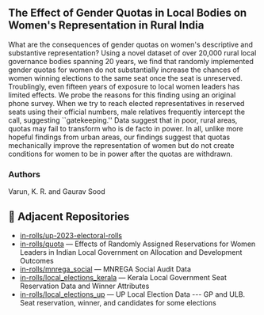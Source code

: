## The Effect of Gender Quotas in Local Bodies on Women's Representation in Rural India

What are the consequences of gender quotas on women's descriptive and substantive representation? Using a novel dataset of over 20,000 rural local governance bodies spanning 20 years, we find that randomly implemented gender quotas for women do not substantially increase the chances of women winning elections to the same seat once the seat is unreserved. Troublingly, even fifteen years of exposure to local women leaders has limited effects. We probe the reasons for this finding using an original phone survey. When we try to reach elected representatives in reserved seats using their official numbers, male relatives frequently intercept the call, suggesting ``gatekeeping.'' Data suggest that in poor, rural areas, quotas may fail to transform who is de facto in power. In all, unlike more hopeful findings from urban areas, our findings suggest that quotas mechanically improve the representation of women but do not create conditions for women to be in power after the quotas are withdrawn.

### Authors

Varun, K. R. and Gaurav Sood

## 🔗 Adjacent Repositories

- [in-rolls/up-2023-electoral-rolls](https://github.com/in-rolls/up-2023-electoral-rolls)
- [in-rolls/quota](https://github.com/in-rolls/quota) — Effects of Randomly Assigned Reservations for Women Leaders in Indian Local Government on Allocation and Development Outcomes
- [in-rolls/mnrega_social](https://github.com/in-rolls/mnrega_social) — MNREGA Social Audit Data
- [in-rolls/local_elections_kerala](https://github.com/in-rolls/local_elections_kerala) — Kerala Local Government Seat Reservation Data and Winner Attributes
- [in-rolls/local_elections_up](https://github.com/in-rolls/local_elections_up) — UP Local Election Data --- GP and ULB. Seat reservation, winner, and candidates for some elections
